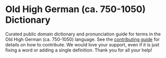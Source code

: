 
# Old High German (ca. 750-1050) Dictionary

Curated public domain dictionary and pronunciation guide for terms in the Old High German (ca. 750-1050) language. See the [contributing guide](https://github.com/drumworkteam/term/blob/make/.github/contributing.md) for details on how to contribute. We would love your support, even if it is just fixing a word or adding a single definition. Thank you for all your help!